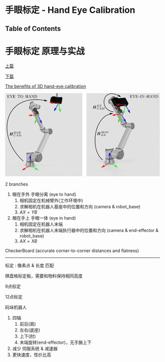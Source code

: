 # 手眼标定 - Hand Eye Calibration

## Table of Contents




# 手眼标定 原理与实战

[上篇](https://www.bilibili.com/video/BV1By4y1b7Q7)

[下篇](https://www.bilibili.com/video/BV1ey4y1b76c)

[The benefits of 3D hand-eye calibration](https://blog.zivid.com/importance-of-3d-hand-eye-calibration)

<img src="Pics/calib001.webp" width=600>

2 branches
1. 眼在手外 手眼分离 (eye to hand)
   1. 相机固定在机械臂外(工作环境中)
   2. 求解相机在机器人基座中的位置和方向 (camera & robot_base)
   3. $AX = YB$
2. 眼在手上 手眼一体 (eye in hand)
   1. 相机固定在机器人末端
   2. 求解相机在机器人末端执行器中的位置和方向 (camera & end-effector & robot_base)
   3. $AX = XB$



CheckerBoard (accurate corner-to-corner distances and  flatness)










---



标定 : 像素点 & 长度 匹配

棋盘格标定板，需要和物料保持相同高度

9点标定

12点标定







码垛机器人
1. 四轴
   1. 前后(肩)
   2. 左右(底座)
   3. 上下(肘)
   4. 末端旋转(end-effector)，无手腕上下
2. 减少 伺服系统 & 减速器
3. 更快速度，性价比高







